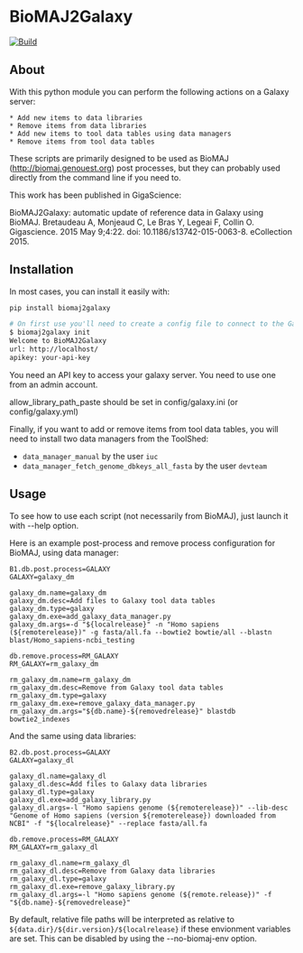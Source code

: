 # BioMAJ2Galaxy

[![Build](https://travis-ci.org/genouest/biomaj2galaxy.svg?branch=master)](https://travis-ci.org/genouest/biomaj2galaxy)

## About

With this python module you can perform the following actions on a Galaxy server:

    * Add new items to data libraries
    * Remove items from data libraries
    * Add new items to tool data tables using data managers
    * Remove items from tool data tables

These scripts are primarily designed to be used as BioMAJ (http://biomaj.genouest.org) post processes,
but they can probably used directly from the command line if you need to.

This work has been published in GigaScience:

BioMAJ2Galaxy: automatic update of reference data in Galaxy using BioMAJ.
Bretaudeau A, Monjeaud C, Le Bras Y, Legeai F, Collin O.
Gigascience. 2015 May 9;4:22. doi: 10.1186/s13742-015-0063-8. eCollection 2015.

## Installation

In most cases, you can install it easily with:

```bash
pip install biomaj2galaxy

# On first use you'll need to create a config file to connect to the Galaxy server, just run:
$ biomaj2galaxy init
Welcome to BioMAJ2Galaxy
url: http://localhost/
apikey: your-api-key
```

You need an API key to access your galaxy server. You need to use one from an admin account.

allow_library_path_paste should be set in config/galaxy.ini (or config/galaxy.yml)

Finally, if you want to add or remove items from tool data tables, you will need to install two data managers from the ToolShed:

 - `data_manager_manual` by the user `iuc`
 - `data_manager_fetch_genome_dbkeys_all_fasta` by the user `devteam`

## Usage

To see how to use each script (not necessarily from BioMAJ), just launch it with --help option.

Here is an example post-process and remove process configuration for BioMAJ, using data manager:

```
B1.db.post.process=GALAXY
GALAXY=galaxy_dm

galaxy_dm.name=galaxy_dm
galaxy_dm.desc=Add files to Galaxy tool data tables
galaxy_dm.type=galaxy
galaxy_dm.exe=add_galaxy_data_manager.py
galaxy_dm.args=-d "${localrelease}" -n "Homo sapiens (${remoterelease})" -g fasta/all.fa --bowtie2 bowtie/all --blastn blast/Homo_sapiens-ncbi_testing

db.remove.process=RM_GALAXY
RM_GALAXY=rm_galaxy_dm

rm_galaxy_dm.name=rm_galaxy_dm
rm_galaxy_dm.desc=Remove from Galaxy tool data tables
rm_galaxy_dm.type=galaxy
rm_galaxy_dm.exe=remove_galaxy_data_manager.py
rm_galaxy_dm.args="${db.name}-${removedrelease}" blastdb bowtie2_indexes
```

And the same using data libraries:

```
B2.db.post.process=GALAXY
GALAXY=galaxy_dl

galaxy_dl.name=galaxy_dl
galaxy_dl.desc=Add files to Galaxy data libraries
galaxy_dl.type=galaxy
galaxy_dl.exe=add_galaxy_library.py
galaxy_dl.args=-l "Homo sapiens genome (${remoterelease})" --lib-desc "Genome of Homo sapiens (version ${remoterelease}) downloaded from NCBI" -f "${localrelease}" --replace fasta/all.fa

db.remove.process=RM_GALAXY
RM_GALAXY=rm_galaxy_dl

rm_galaxy_dl.name=rm_galaxy_dl
rm_galaxy_dl.desc=Remove from Galaxy data libraries
rm_galaxy_dl.type=galaxy
rm_galaxy_dl.exe=remove_galaxy_library.py
rm_galaxy_dl.args=-l "Homo sapiens genome (${remote.release})" -f "${db.name}-${removedrelease}"
```

By default, relative file paths will be interpreted as relative to `${data.dir}/${dir.version}/${localrelease}` if these envionment variables are set. This can be disabled by using the --no-biomaj-env option.
